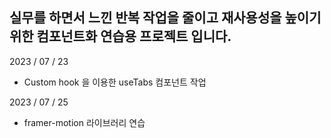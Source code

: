 ## 실무를 하면서 느낀 반복 작업을 줄이고 재사용성을 높이기 위한 컴포넌트화 연습용 프로젝트 입니다.

2023 / 07 / 23

- Custom hook 을 이용한 useTabs 컴포넌트 작업

2023 / 07 / 25

- framer-motion 라이브러리 연습
<!--

````bash
npm run dev
# or
yarn dev
# or
pnpm dev
``` -->
````
